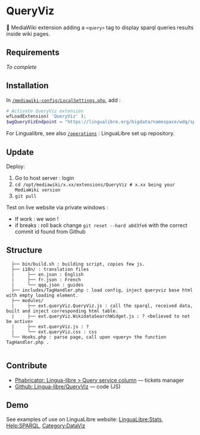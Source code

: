 # QueryViz
🌻 MediaWiki extension adding a `<query>` tag to display sparql queries results inside wiki pages.

## Requirements
_To complete_

## Installation
In [`/mediawiki-config/LocalSettings.php`](https://github.com/lingua-libre/operations/blob/master/mediawiki-config/LocalSettings.php), add : 
```php
# Activate QueryViz extension
wfLoadExtension( 'QueryViz' );
$wgQueryVizEndpoint = "https://lingualibre.org/bigdata/namespace/wdq/sparql"; // Or your chosen default endpoint
```

For Lingualibre, see also [`/operations`](https://github.com/lingua-libre/operations/) : LinguaLibre set up repository.

## Update

Deploy:
1. Go to host server : login
2. `cd /opt/mediawiki/x.xx/extensions/QueryViz # x.xx being your MediaWiki version`
3. `git pull`

Test on live website via private windows :
- If work : we won !
- if breaks : roll back change `git reset --hard a0d3fe6` with the correct commit id found from Github

## Structure
```
  ├── bin/build.sh : building script, copies few js.
  ├── i18n/ : translation files
  |     ├── en.json : English
  |     ├── fr.json : French
  |     └── qqq.json : guides
  ├── includes/TagHandler.php : load config, inject queryviz base html with empty loading element.
  ├── modules/
  |     ├── ext.queryViz.QueryViz.js : call the sparql, received data, built and inject corresponding html table.
  |     ├── ext.queryViz.WikidataSearchWidget.js : ? <believed to not be active>
  |     ├── ext.queryViz.js : ?
  |     └── ext.queryViz.css : css
  └── Hooks.php : parse page, call upon <query> the function TagHandler.php .
  
```

## Contribute
- [Phabricator: Lingua-libre > Query service column](https://phabricator.wikimedia.org/tag/lingua_libre/) — tickets manager
- [Github: Lingua-libre/QueryViz](https://github.com/lingua-libre/QueryViz) — code (JS)

## Demo
See examples of use on LinguaLibre website: [LinguaLibre:Stats](https://lingualibre.org/wiki/LinguaLibre:Stats), [Help:SPARQL](https://lingualibre.org/wiki/Help:SPARQL), [Category:DataViz](https://lingualibre.org/wiki/Category:Lingua_Libre:DataViz)
